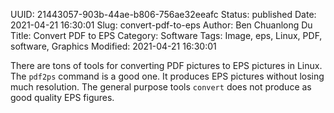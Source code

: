 UUID: 21443057-903b-44ae-b806-756ae32eeafc
Status: published
Date: 2021-04-21 16:30:01
Slug: convert-pdf-to-eps
Author: Ben Chuanlong Du
Title: Convert PDF to EPS
Category: Software
Tags: Image, eps, Linux, PDF, software, Graphics
Modified: 2021-04-21 16:30:01

There are tons of tools for converting PDF pictures to EPS pictures in Linux. 
The `pdf2ps` command is a good one.
It produces EPS pictures without losing much resolution. 
The general purpose tools `convert` does not produce as good quality EPS figures.
